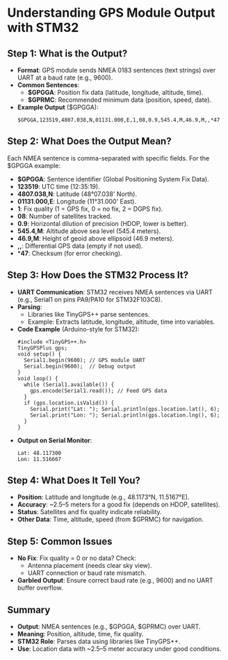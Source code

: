 # Understanding GPS Module Output with STM32

## Step 1: What is the Output?
- **Format**: GPS module sends NMEA 0183 sentences (text strings) over UART at a baud rate (e.g., 9600).
- **Common Sentences**:
  - **$GPGGA**: Position fix data (latitude, longitude, altitude, time).
  - **$GPRMC**: Recommended minimum data (position, speed, date).
- **Example Output** ($GPGGA):
  ```
  $GPGGA,123519,4807.038,N,01131.000,E,1,08,0.9,545.4,M,46.9,M,,*47
  ```

## Step 2: What Does the Output Mean?
Each NMEA sentence is comma-separated with specific fields. For the $GPGGA example:
- **$GPGGA**: Sentence identifier (Global Positioning System Fix Data).
- **123519**: UTC time (12:35:19).
- **4807.038,N**: Latitude (48°07.038' North).
- **01131.000,E**: Longitude (11°31.000' East).
- **1**: Fix quality (1 = GPS fix, 0 = no fix, 2 = DGPS fix).
- **08**: Number of satellites tracked.
- **0.9**: Horizontal dilution of precision (HDOP, lower is better).
- **545.4,M**: Altitude above sea level (545.4 meters).
- **46.9,M**: Height of geoid above ellipsoid (46.9 meters).
- **,,**: Differential GPS data (empty if not used).
- ***47**: Checksum (for error checking).

## Step 3: How Does the STM32 Process It?
- **UART Communication**: STM32 receives NMEA sentences via UART (e.g., Serial1 on pins PA9/PA10 for STM32F103C8).
- **Parsing**:
  - Libraries like TinyGPS++ parse sentences.
  - Example: Extracts latitude, longitude, altitude, time into variables.
- **Code Example** (Arduino-style for STM32):
  ```
  #include <TinyGPS++.h>
  TinyGPSPlus gps;
  void setup() {
    Serial1.begin(9600); // GPS module UART
    Serial.begin(9600);  // Debug output
  }
  void loop() {
    while (Serial1.available()) {
      gps.encode(Serial1.read()); // Feed GPS data
    }
    if (gps.location.isValid()) {
      Serial.print("Lat: "); Serial.println(gps.location.lat(), 6);
      Serial.print("Lon: "); Serial.println(gps.location.lng(), 6);
    }
  }
  ```
- **Output on Serial Monitor**:
  ```
  Lat: 48.117300
  Lon: 11.516667
  ```

## Step 4: What Does It Tell You?
- **Position**: Latitude and longitude (e.g., 48.1173°N, 11.5167°E).
- **Accuracy**: ~2.5–5 meters for a good fix (depends on HDOP, satellites).
- **Status**: Satellites and fix quality indicate reliability.
- **Other Data**: Time, altitude, speed (from $GPRMC) for navigation.

## Step 5: Common Issues
- **No Fix**: Fix quality = 0 or no data? Check:
  - Antenna placement (needs clear sky view).
  - UART connection or baud rate mismatch.
- **Garbled Output**: Ensure correct baud rate (e.g., 9600) and no UART buffer overflow.

## Summary
- **Output**: NMEA sentences (e.g., $GPGGA, $GPRMC) over UART.
- **Meaning**: Position, altitude, time, fix quality.
- **STM32 Role**: Parses data using libraries like TinyGPS++.
- **Use**: Location data with ~2.5–5 meter accuracy under good conditions.